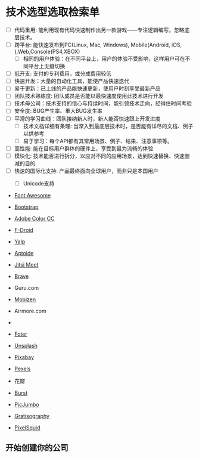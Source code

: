# 技术选型选取检索单

- [ ] 代码重用: 能利用现有代码快速制作出另一款游戏——专注逻辑编写，忽略底层技术。
- [ ] 跨平台: 能快速发布到PC(Linux, Mac, Windows), Mobile(Android, iOS, ),Web,Console(PS4,XBOX)
    - [ ] 相同的用户体验：在不同平台上，用户的体验不受影响，这样用户可在不同平台上无缝切换
- [ ] 低开支: 支付的专利费用，或分成费用较低
- [ ] 快速开发：大量的自动化工具，能使产品快速迭代
- [ ] 易于更新：已上线的产品能快速更新，使用户时刻享受最新产品
- [ ] 团队技术熟练度: 团队成员是否能以最快速度使用此技术进行开发
- [ ] 技术母公司：技术支持的信心与持续时间，能引领技术走向，经得住时间考验
- [ ] 安全度: BUG产生率、重大BUG发生率
- [ ] 平滑的学习曲线：团队接纳新人时，新人能否快速跟上开发进度
    - [ ] 技术文档详细有条理: 当深入到最底层技术时，是否能有详尽的文档、例子以供参考
    - [ ] 易于学习：每个API都有其常用场景、例子、结果、注意事项等。
- [ ] 高性能: 能在目标用户群体的硬件上，享受到最为流畅的体验
- [ ] 模块化: 技术能否进行拆分，以应对不同的应用场景，达到快速替换、快速删减的目的
- [ ] 快速的国际化支持: 产品最终面向全球用户，而非只是本国用户
    - [ ] Unicode支持




- [Font Awesome](https://fontawesome.com/)
- [Bootstrap](https://getbootstrap.com/)
- [Adobe Color CC](https://color.adobe.com/)
- [F-Droid](https://f-droid.org/)
- [Yalp](https://github.com/yeriomin/YalpStore)
- [Aptoide](http://www.aptoide.com/)
- [Jitsi Meet](https://meet.jit.si/)
- [Brave](https://brave.com/)
- Guru.com
- [Mobizen](https://www.mobizen.com/?locale=en)
- Airmore.com
- 



- [Foter](http://foter.com/)
- [Unsplash](https://unsplash.com/)
- [Pixabay](https://pixabay.com/)
- [Pexels](https://www.pexels.com/)
- 花瓣
- [Burst](https://burst.shopify.com/)
- [PicJumbo](https://picjumbo.com/)
- [Gratisography](https://gratisography.com/)
- [PixelSquid](https://www.pixelsquid.com/)



## 开始创建你的公司

